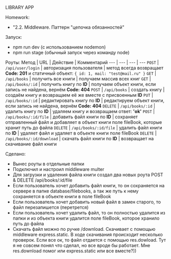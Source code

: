 LIBRARY APP

Homework: 
- "2.2. Middleware. Паттерн "цепочка обязанностей"

Запуск:
- npm run dev (с использованием nodemon)
- npm run stage (обычный запуск через команду node)

Роуты:
Метод | URL | Действие | Комментарий
--- | --- | ---  | ---
`POST` | `/api/user/login` | авторизация пользователя | метод всегда возвращает **Code: 201** и статичный объект: `{ id: 1, mail: "test@mail.ru" }`
`GET` | `/api/books` | получить все книги | получаем массив всех книг
`GET` | `/api/books/:id` | получить книгу по **ID** | получаем объект книги, если запись не найдена, вернём **Code: 404** 
`POST` | `/api/books` | создать книгу | создаём книгу и возвращаем её же вместе с присвоенным **ID**
`PUT` | `/api/books/:id` | редактировать книгу по **ID** | редактируем объект книги, если запись не найдена, вернём **Code: 404**
`DELETE` | `/api/books/:id` | удалить книгу по **ID** | удаляем книгу и возвращаем ответ: **'ok'**
`POST` | `/api/books/:id/file` | добавить файл книги по **ID** | сохраняет отправленный файл и добавляет в объект книги поле fileBook, которые хранит путь до файла
`DELETE` | `/api/books/:id/file` | удалить файл книги по **ID** | удаляет файл и удаляет в объекте книги поле fileBook
`DELETE` | `/api/books/:id/download` | скачать файл книги по **ID** | возвращает на скачивание файл книги

Сделано:
- Вынес роуты в отдельные папки
- Подключил и настроил middleware multer
- Для загрузки и удаления файла книги создал два новых роута POST & DELETE /api/books/:id/file
- Если пользователь хочет добавить файл книги, то он сохраняется на сервере в папке database/filebooks, а так же путь к нему сохраняется в объекте книги в поле fileBook
- Если пользователь хочет добавить новый файл в замен старого, то файл перезапишется (перетрется)
- Если пользователь хочет удалить файл, то он полностью удалится из папки и из объекта книги удалится поле fileBook, которое хранило путь до файла
- Скачать файл можно по ручке /download. Скачивает с помощью middleware express.static. В ходе скачивания происходит несколько проверок. Если все ок, то файл отдается с помощью res.dowload. Тут я не совсем понял что сделал, но все вроде бы работает. Мне res.download помог или express.static или все вместе?))
